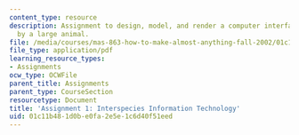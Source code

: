 ```yaml
---
content_type: resource
description: Assignment to design, model, and render a computer interface, usable
  by a large animal.
file: /media/courses/mas-863-how-to-make-almost-anything-fall-2002/01c11b481d0be0fa2e5e1c6d40f51eed_assignment1.pdf
file_type: application/pdf
learning_resource_types:
- Assignments
ocw_type: OCWFile
parent_title: Assignments
parent_type: CourseSection
resourcetype: Document
title: 'Assignment 1: Interspecies Information Technology'
uid: 01c11b48-1d0b-e0fa-2e5e-1c6d40f51eed
---
```

